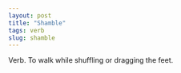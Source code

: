 ```yaml
---
layout: post
title: "Shamble"
tags: verb
slug: shamble
---
```

Verb. To walk while shuffling or dragging the feet.
